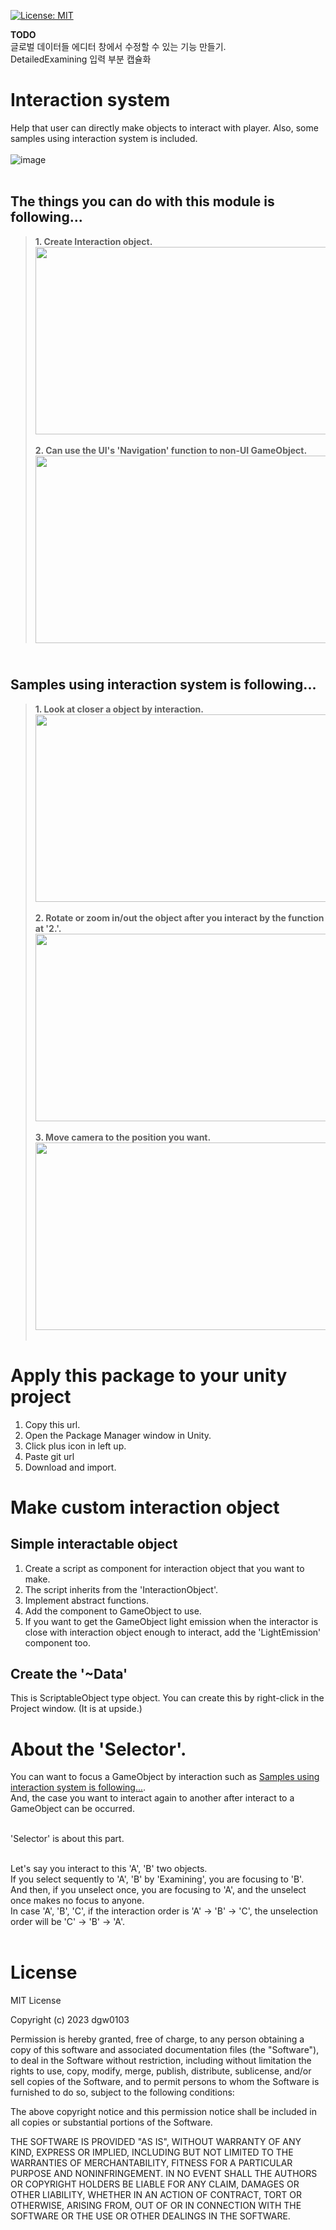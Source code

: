 [![License: MIT](https://img.shields.io/badge/License-MIT-green.svg)](https://opensource.org/licenses/MIT)

<b>TODO</b>
<br>글로벌 데이터들 에디터 창에서 수정할 수 있는 기능 만들기.
<br>DetailedExamining 입력 부분 캡슐화

# Interaction system
Help that user can directly make objects to interact with player. Also, some samples using interaction system is included.<br><br>
![image](https://github.com/dgw0103/InteractionSystem/assets/68366554/8abe997a-3efd-46a5-ad00-ce9ad5bc6000)<br><br>

## The things you can do with this module is following...<br>
><b>1. Create Interaction object.</b><br>
<img src="https://github.com/dgw0103/InteractionSystem/assets/68366554/dba2dbc0-3790-4242-8c86-b34d4c0b0232" width="485" height="300"/><br><br>
><b>2. Can use the UI's 'Navigation' function to non-UI GameObject.</b><br>
<img src="https://github.com/dgw0103/InteractionSystem/assets/68366554/b0e33ac7-a8ab-4dbc-abf2-66e2fa0e5907" width="485" height="300"/><br>

## <br>Samples using interaction system is following...<br>
><b>1. Look at closer a object by interaction.</b><br>
<img src="https://github.com/dgw0103/InteractionSystem/assets/68366554/a36b3258-d57c-465d-ac7a-5b4c742909dc" width="485" height="300"/><br><br>
><b>2. Rotate or zoom in/out the object after you interact by the function at '2.'.</b><br>
<img src="https://github.com/dgw0103/InteractionSystem/assets/68366554/1b4cc7d5-f753-4175-a2b6-6f50ad7bce9d" width="485" height="300"/><br><br>
><b>3. Move camera to the position you want.</b><br>
<img src="https://github.com/dgw0103/InteractionSystem/assets/68366554/f04bbfca-d136-4a6e-8cf4-770435b78476" width="485" height="300"/><br><br>

# Apply this package to your unity project
1. Copy this url.
2. Open the Package Manager window in Unity.
3. Click plus icon in left up.
4. Paste git url
5. Download and import.

# Make custom interaction object
## Simple interactable object
1. Create a script as component for interaction object that you want to make.
2. The script inherits from the 'InteractionObject'.
3. Implement abstract functions.
4. Add the component to GameObject to use.
5. If you want to get the GameObject light emission when the interactor is close with interaction object enough to interact, add the 'LightEmission' component too.

## Create the '~Data'
This is ScriptableObject type object. You can create this by right-click in the Project window. (It is at upside.)

# About the 'Selector'.
You can want to focus a GameObject by interaction such as [Samples using interaction system is following...](#Samples-using-interaction-system-is-following).<br>
And, the case you want to interact again to another after interact to a GameObject can be occurred.<br><br>

'Selector' is about this part.<br><br>

Let's say you interact to this 'A', 'B' two objects.<br>
If you select sequently to 'A', 'B' by 'Examining', you are focusing to 'B'.<br>
And then, if you unselect once, you are focusing to 'A', and the unselect once makes no focus to anyone.<br>
In case 'A', 'B', 'C', if the interaction order is 'A' -> 'B' -> 'C', the unselection order will be 'C' -> 'B' -> 'A'.<br><br>

# License
MIT License

Copyright (c) 2023 dgw0103

Permission is hereby granted, free of charge, to any person obtaining a copy
of this software and associated documentation files (the "Software"), to deal
in the Software without restriction, including without limitation the rights
to use, copy, modify, merge, publish, distribute, sublicense, and/or sell
copies of the Software, and to permit persons to whom the Software is
furnished to do so, subject to the following conditions:

The above copyright notice and this permission notice shall be included in all
copies or substantial portions of the Software.

THE SOFTWARE IS PROVIDED "AS IS", WITHOUT WARRANTY OF ANY KIND, EXPRESS OR
IMPLIED, INCLUDING BUT NOT LIMITED TO THE WARRANTIES OF MERCHANTABILITY,
FITNESS FOR A PARTICULAR PURPOSE AND NONINFRINGEMENT. IN NO EVENT SHALL THE
AUTHORS OR COPYRIGHT HOLDERS BE LIABLE FOR ANY CLAIM, DAMAGES OR OTHER
LIABILITY, WHETHER IN AN ACTION OF CONTRACT, TORT OR OTHERWISE, ARISING FROM,
OUT OF OR IN CONNECTION WITH THE SOFTWARE OR THE USE OR OTHER DEALINGS IN THE
SOFTWARE.
